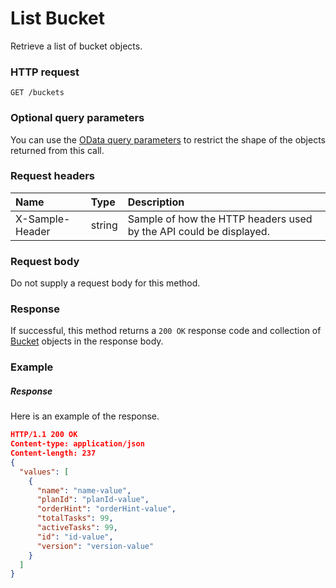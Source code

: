 # List Bucket

Retrieve a list of bucket objects.
### HTTP request
```http
GET /buckets
```
### Optional query parameters
You can use the [OData query parameters](odata-optional-query-parameters.md) to restrict the shape of the objects returned from this call.
### Request headers
| Name       | Type | Description|
|:-----------|:------|:----------|
| X-Sample-Header  | string  | Sample of how the HTTP headers used by the API could be displayed.|

### Request body
Do not supply a request body for this method.
### Response
If successful, this method returns a `200 OK` response code and collection of [Bucket](../resources/bucket.md) objects in the response body.
### Example
##### Response
Here is an example of the response.
```json
HTTP/1.1 200 OK
Content-type: application/json
Content-length: 237
{
  "values": [
    {
      "name": "name-value",
      "planId": "planId-value",
      "orderHint": "orderHint-value",
      "totalTasks": 99,
      "activeTasks": 99,
      "id": "id-value",
      "version": "version-value"
    }
  ]
}
```

<!-- uuid: 00d53c87-fc95-4df7-ac5a-72e27d1dda14
2015-10-12 23:19:38 UTC -->